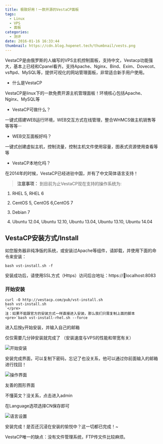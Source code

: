 ```yaml
---
title: 极致好用！一款开源的VestaCP面板
tags:
  - Linux
  - VPS
  - 面板
categories:
  - 测评
date: 2016-01-16 16:33:44
thumbnail: https://cdn.blog.hopenet.tech/thumbnail/vests.png
---
```


VestaCP是由俄罗斯的人编写的VPS主机控制面板，支持中文，Vestacp功能强大，基本上已经和Cpanel看齐。支持Apache、Nginx、Bind、Exim、Dovecot、vsftpd、MySQL等，提供可视化的网站管理面板，非常适合新手用户使用。

<!--more-->

* 什么是VestaCP

VestaCP是linux下的一款免费开源主机管理面板！环境核心包括Apache、Nginx、MySQL等

* VestaCP可做什么？

一键式搭建WEB运行环境，WEB交互方式在线管理，整合WHMCS做主机销售等等等等···

* WEB交互面板好吗？

一键式创建虚拟主机，控制流量，控制主机文件使用容量，图表式资源使用查看等等

* VestaCP本地化吗？

在2014年的时候，VestaCP已经进驻中国，并有了中文简体语言支持！

> **注意事项：**
到目前为止VestaCP现在支持的操作系统为:

1. RHEL 5, RHEL 6

2. CentOS 5, CentOS 6,CentOS 7

3. Debian 7

4. Ubuntu 12.04, Ubuntu 12.10, Ubuntu 13.04, Ubuntu 13.10, Ubuntu 14.04

## VestaCP安装方式/Install ##

如您服务器非纯净版的系统，或安装过Apache等组件，请卸载，并使用下面的命令来安装：

    bash vst-install.sh -f

安装成功后，请使用SSL方式（Https）访问后台地址：https://localhost:8083

### 开始安装 ###

    curl -O http://vestacp.com/pub/vst-install.sh 
    bash vst-install.sh 
    `</pre>
    注：如果不能跟官方的安装方式一样直接进入安装，那么我们只需复制上面的脚本
    <pre>`bash vst-install-rhel.sh --force

进入后按y开始安装，并输入自己的邮箱

仅仅需要几分钟安装就完成了 （安装速度与VPS的性能和带宽有关）

![开始安装](https://cdn.blog.hopenet.tech/article/vestacp/1.png)

安装完成界面，可以复制下密码，忘记了也没关系，他可以通过你前面输入的邮箱进行找回！

![操作界面](https://cdn.blog.hopenet.tech/article/vestacp/2.png)

友善的图形界面

不懂英文？没关系，点击进入admin

在Language选项选择CN保存即可

![语言设置](https://cdn.blog.hopenet.tech/article/vestacp/3.png)

安装完成！是否还沉浸在安装的愉悦中？这一切都已完成！~

VestaCP唯一的缺点：没有文件管理系统，FTP传文件比较麻烦。